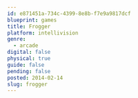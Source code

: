 ```yaml
---
id: e871451a-734c-4399-8e8b-f7e9a9817dcf
blueprint: games
title: Frogger
platform: intellivision
genre:
  - arcade
digital: false
physical: true
guide: false
pending: false
posted: 2014-02-14
slug: frogger
---
```

